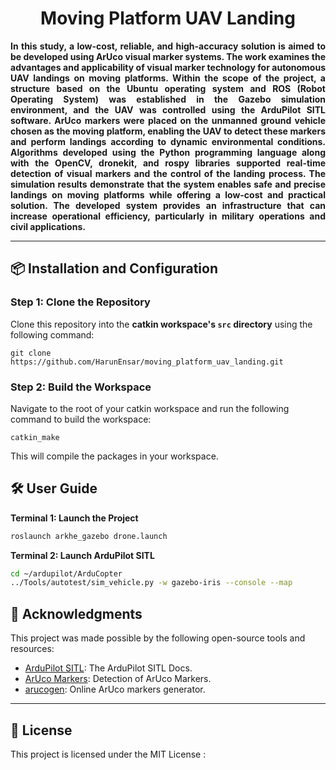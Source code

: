 <div align="center">
  <h1 align="center">Moving Platform UAV Landing</h1>
</div>

<div style="text-align: justify;">
<p style="text-align: justify;">
  <strong> In this study, a low-cost, reliable, and high-accuracy solution is aimed to be developed using ArUco visual marker systems. The work examines the advantages and applicability of visual marker technology for autonomous UAV landings on moving platforms. Within the scope of the project, a structure based on the Ubuntu operating system and ROS (Robot Operating System) was established in the Gazebo simulation environment, and the UAV was controlled using the ArduPilot SITL software. ArUco markers were placed on the unmanned ground vehicle chosen as the moving platform, enabling the UAV to detect these markers and perform landings according to dynamic environmental conditions. Algorithms developed using the Python programming language along with the OpenCV, dronekit, and rospy libraries supported real-time detection of visual markers and the control of the landing process. The simulation results demonstrate that the system enables safe and precise landings on moving platforms while offering a low-cost and practical solution. The developed system provides an infrastructure that can increase operational efficiency, particularly in military operations and civil applications.
</strong> 
</p>
</div>



---

## 📦 Installation and Configuration

<h3>Step 1: Clone the Repository</h3>
<p>Clone this repository into the <strong>catkin workspace's <code>src</code> directory</strong> using the following command:</p>
<pre>
<code>git clone https://github.com/HarunEnsar/moving_platform_uav_landing.git</code>
</pre>
<h3>Step 2: Build the Workspace</h3>
<p>Navigate to the root of your catkin workspace and run the following command to build the workspace:</p>
<pre>
<code>catkin_make</code>
</pre>
<p>This will compile the packages in your workspace.</p>

## 🛠️ User Guide

<strong> Terminal 1: Launch the Project</strong>

```bash
roslaunch arkhe_gazebo drone.launch
```

<strong> Terminal 2: Launch ArduPilot SITL</strong>

```bash
cd ~/ardupilot/ArduCopter
../Tools/autotest/sim_vehicle.py -w gazebo-iris --console --map
```


## 🎉 Acknowledgments

This project was made possible by the following open-source tools and resources:

- [ArduPilot SITL](https://ardupilot.org/dev/docs/sitl-simulator-software-in-the-loop.html): The ArduPilot SITL Docs.
- [ArUco Markers](https://docs.opencv.org/4.x/d5/dae/tutorial_aruco_detection.html): Detection of ArUco Markers.
- [arucogen](https://chev.me/arucogen/): Online ArUco markers generator.

---

## 🔖 License

This project is licensed under the MIT License :
